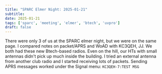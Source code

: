 ```yaml
---
title: "SPARC Elmer Night: 2025-01-21"
subtitle:
date: 2025-01-21
tags: ['sparc', 'meeting', 'elmer', 'btech', 'uvpro']
draft: false
---
```


There were only 3 of us
at the SPARC elmer night,
but we were on the same page.
I compared notes on packet/APRS and WoAD with KC3QEH, JJ.
We both had these new Btech-based radios.
Even on the hill,
our HTs with small antennas didn't pick up much
inside the building.
I tried an external antenna
from another club radio
and I started receiving lots of packets.
Sending APRS messages worked under the Signal menu: `KC3QEH-7:TEST MSG`

<!--more-->
